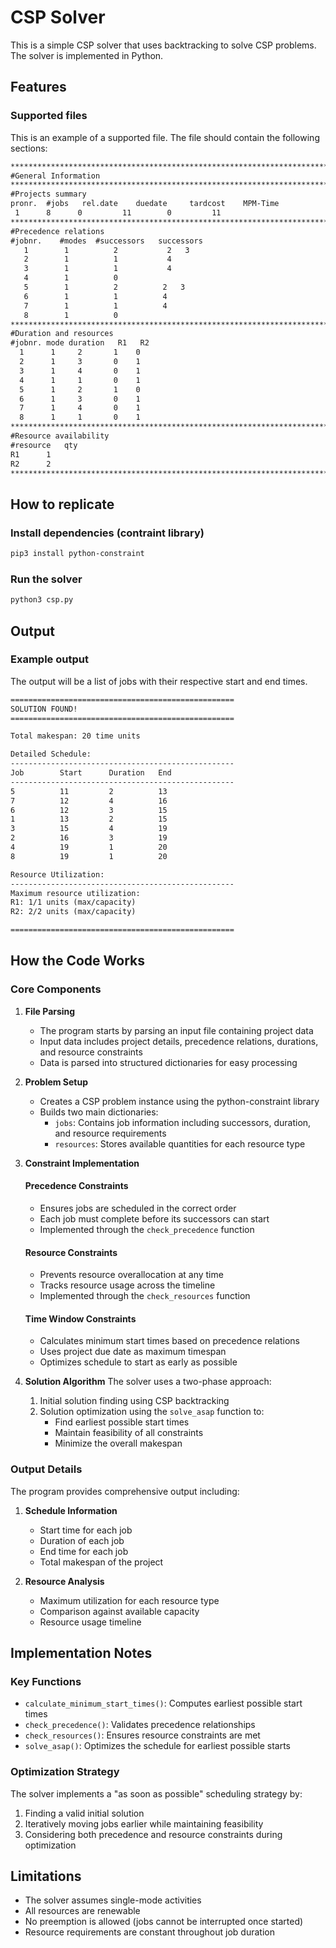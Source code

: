 # CSP Solver
This is a simple CSP solver that uses backtracking to solve CSP problems. The solver is implemented in Python.
## Features
### Supported files
This is an example of a supported file. The file should contain the following sections:
```txt
************************************************************************
#General Information
************************************************************************
#Projects summary
pronr. 	#jobs 	rel.date 	duedate 	tardcost 	MPM-Time
 1      8      0         11        0         11
************************************************************************
#Precedence relations
#jobnr.    #modes  #successors   successors
   1        1          2           2   3
   2        1          1           4
   3        1          1           4
   4        1          0
   5        1          2          2   3
   6        1          1          4
   7        1          1          4
   8        1          0
************************************************************************
#Duration and resources
#jobnr. mode duration   R1   R2
  1      1     2       1    0
  2      1     3       0    1
  3      1     4       0    1
  4      1     1       0    1
  5      1     2       1    0
  6      1     3       0    1
  7      1     4       0    1
  8      1     1       0    1
************************************************************************
#Resource availability
#resource   qty
R1      1   
R2      2
************************************************************************
```
## How to replicate
### Install dependencies (contraint library)
```bash
pip3 install python-constraint
```
### Run the solver
```bash
python3 csp.py
```
## Output
### Example output
The output will be a list of jobs with their respective start and end times.
```txt
==================================================
SOLUTION FOUND!
==================================================

Total makespan: 20 time units

Detailed Schedule:
--------------------------------------------------
Job        Start      Duration   End       
--------------------------------------------------
5          11         2          13        
7          12         4          16        
6          12         3          15        
1          13         2          15        
3          15         4          19        
2          16         3          19        
4          19         1          20        
8          19         1          20        

Resource Utilization:
--------------------------------------------------
Maximum resource utilization:
R1: 1/1 units (max/capacity)
R2: 2/2 units (max/capacity)

==================================================
```
## How the Code Works
### Core Components
1. **File Parsing**
   - The program starts by parsing an input file containing project data
   - Input data includes project details, precedence relations, durations, and resource constraints
   - Data is parsed into structured dictionaries for easy processing

2. **Problem Setup**
   - Creates a CSP problem instance using the python-constraint library
   - Builds two main dictionaries:
     - `jobs`: Contains job information including successors, duration, and resource requirements
     - `resources`: Stores available quantities for each resource type

3. **Constraint Implementation**
   #### Precedence Constraints
   - Ensures jobs are scheduled in the correct order
   - Each job must complete before its successors can start
   - Implemented through the `check_precedence` function
   #### Resource Constraints
   - Prevents resource overallocation at any time
   - Tracks resource usage across the timeline
   - Implemented through the `check_resources` function
   #### Time Window Constraints
   - Calculates minimum start times based on precedence relations
   - Uses project due date as maximum timespan
   - Optimizes schedule to start as early as possible

4. **Solution Algorithm**
   The solver uses a two-phase approach:
   1. Initial solution finding using CSP backtracking
   2. Solution optimization using the `solve_asap` function to:
      - Find earliest possible start times
      - Maintain feasibility of all constraints
      - Minimize the overall makespan
### Output Details
The program provides comprehensive output including:
1. **Schedule Information**
   - Start time for each job
   - Duration of each job
   - End time for each job
   - Total makespan of the project
   
2. **Resource Analysis**
   - Maximum utilization for each resource type
   - Comparison against available capacity
   - Resource usage timeline
## Implementation Notes
### Key Functions
- `calculate_minimum_start_times()`: Computes earliest possible start times
- `check_precedence()`: Validates precedence relationships
- `check_resources()`: Ensures resource constraints are met
- `solve_asap()`: Optimizes the schedule for earliest possible starts
### Optimization Strategy
The solver implements a "as soon as possible" scheduling strategy by:
1. Finding a valid initial solution
2. Iteratively moving jobs earlier while maintaining feasibility
3. Considering both precedence and resource constraints during optimization
## Limitations
- The solver assumes single-mode activities
- All resources are renewable
- No preemption is allowed (jobs cannot be interrupted once started)
- Resource requirements are constant throughout job duration